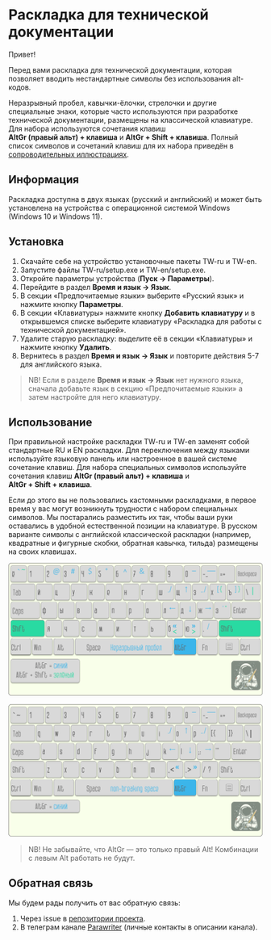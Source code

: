 # Раскладка для технической документации

Привет!

Перед вами раскладка для технической документации, которая позволяет вводить нестандартные символы без использования alt-кодов.

Неразрывный пробел, кавычки-ёлочки, стрелочки и другие специальные знаки, которые часто используются при разработке технической документации, размещены на классической клавиатуре. Для набора используются сочетания клавиш **AltGr (правый альт) + клавиша** и **AltGr + Shift + клавиша**. Полный список символов и сочетаний клавиш для их набора приведён в [сопроводительных иллюстрациях](images).

## Информация

Раскладка доступна в двух языках (русский и английский) и может быть установлена на устройства с операционной системой Windows (Windows 10 и Windows 11).

## Установка

1. Скачайте себе на устройство установочные пакеты TW-ru и TW-en.
2. Запустите файлы TW-ru/setup.exe и TW-en/setup.exe.
3. Откройте параметры устройства (**Пуск → Параметры**).
4. Перейдите в раздел **Время и язык → Язык**.
5. В секции «Предпочитаемые языки» выберите «Русский язык» и нажмите кнопку **Параметры**.
6. В секции «Клавиатуры» нажмите кнопку **Добавить клавиатуру** и в открывшемся списке выберите клавиатуру «Раскладка для работы с технической документацией».
7. Удалите старую раскладку: выделите её в секции «Клавиатуры» и нажмите кнопку **Удалить**.
8. Вернитесь в раздел **Время и язык → Язык** и повторите действия 5-7 для английского языка.

>NB! Если в разделе **Время и язык → Язык** нет нужного языка, сначала добавьте язык в секцию «Предпочитаемые языки» а затем настройте для него клавиатуру.

## Использование

При правильной настройке раскладки TW-ru и TW-en заменят собой стандартные RU и EN раскладки. Для переключения между языками используйте языковую панель или настроенное в вашей системе сочетание клавиш.
Для набора специальных символов используйте сочетания клавиш **AltGr (правый альт) + клавиша** и **AltGr + Shift + клавиша**.

Если до этого вы не пользовались кастомными раскладками, в первое время у вас могут возникнуть трудности с набором специальных символов. Мы постарались разместить их так, чтобы ваши руки оставались в удобной естественной позиции на клавиатуре. В русском варианте символы с английской классической раскладки (например, квадратные и фигурные скобки, обратная кавычка, тильда) размещены на своих клавишах.

![](images/layout-2.0-rus.png)

![](images/layout-2.0-eng.png)

>NB! Не забывайте, что AltGr — это только правый Alt! Комбинации с левым Alt работать не будут.

## Обратная связь

Мы будем рады получить от вас обратную связь:

1. Через issue в [репозитории проекта](https://github.com/novillero/tech-layout/issues).
2. В телеграм канале [Parawriter](https://t.me/parawriter) (личные контакты в описании канала).
